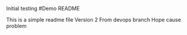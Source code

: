 Initial testing
#Demo README

This is a simple readme file
Version 2
From devops branch
Hope cause problem
